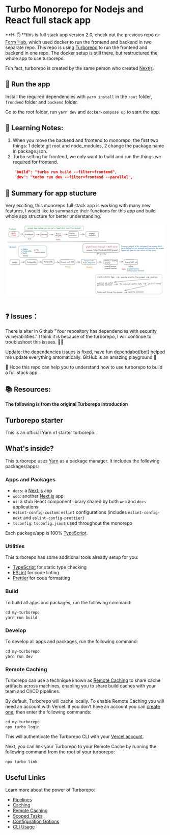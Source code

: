# Turbo Monorepo for Nodejs and React full stack app

**Hi 🖐**this is full stack app version 2.0, check out the previous repo 👉 [Form Hub](https://github.com/yanliu1111/docker-fullstackapp-react-nodejs-postgres), which used docker to run the frontend and backend in two separate repo. This repo is using [Turborepo](https://turbo-monorepo.vercel.app/) to run the frontend and backend in one repo. The docker setup is still there, but restructured the whole app to use turborepo.

Fun fact, turborepo is created by the same person who created [Nextjs](https://nextjs.org/).

## 📎 Run the app

Install the required dependencies with `yarn install` in the `root` folder, `frondend` folder and `backend` folder.

Go to the root folder, run `yarn dev` and `docker-compose up` to start the app.

## 📕 Learning Notes:

1. When you move the backend and frontend to monorepo, the first two things: 1 delete git root and node_modules, 2 change the package name in package.json.
2. Turbo setting for frontend, we only want to build and run the things we required for frontend.

```json
    "build": "turbo run build --filter=frontend",
    "dev": "turbo run dev --filter=frontend --parallel",
```

## 📝 Summary for app stucture

Very exciting, this monorepo full stack app is working with many new features, I would like to summarize their functions for this app and build whole app structure for better understanding.

<img 
    style="display: block; 
           margin-left: auto;
           margin-right: auto;"
    src="roadmap.jpg" 
    alt="roadmap">
</img> <br>

## ❓ Issues：

There is alter in Github "Your repository has dependencies with security vulnerabilities." I think it is because of the turborepo, I will continue to troubleshoot this issues. 👩‍🔧

Update: the dependencies issues is fixed, have fun dependabot[bot] helped me update everything antomatically. GitHub is an amazing playground 🚀

💖 Hope this repo can help you to understand how to use turborepo to build a full stack app.

## 📚 Resources:

**The following is from the original Turborepo introduction**

## Turborepo starter

This is an official Yarn v1 starter turborepo.

## What's inside?

This turborepo uses [Yarn](https://classic.yarnpkg.com/) as a package manager. It includes the following packages/apps:

### Apps and Packages

- `docs`: a [Next.js](https://nextjs.org) app
- `web`: another [Next.js](https://nextjs.org) app
- `ui`: a stub React component library shared by both `web` and `docs` applications
- `eslint-config-custom`: `eslint` configurations (includes `eslint-config-next` and `eslint-config-prettier`)
- `tsconfig`: `tsconfig.json`s used throughout the monorepo

Each package/app is 100% [TypeScript](https://www.typescriptlang.org/).

### Utilities

This turborepo has some additional tools already setup for you:

- [TypeScript](https://www.typescriptlang.org/) for static type checking
- [ESLint](https://eslint.org/) for code linting
- [Prettier](https://prettier.io) for code formatting

### Build

To build all apps and packages, run the following command:

```
cd my-turborepo
yarn run build
```

### Develop

To develop all apps and packages, run the following command:

```
cd my-turborepo
yarn run dev
```

### Remote Caching

Turborepo can use a technique known as [Remote Caching](https://turborepo.org/docs/core-concepts/remote-caching) to share cache artifacts across machines, enabling you to share build caches with your team and CI/CD pipelines.

By default, Turborepo will cache locally. To enable Remote Caching you will need an account with Vercel. If you don't have an account you can [create one](https://vercel.com/signup), then enter the following commands:

```
cd my-turborepo
npx turbo login
```

This will authenticate the Turborepo CLI with your [Vercel account](https://vercel.com/docs/concepts/personal-accounts/overview).

Next, you can link your Turborepo to your Remote Cache by running the following command from the root of your turborepo:

```
npx turbo link
```

## Useful Links

Learn more about the power of Turborepo:

- [Pipelines](https://turborepo.org/docs/core-concepts/pipelines)
- [Caching](https://turborepo.org/docs/core-concepts/caching)
- [Remote Caching](https://turborepo.org/docs/core-concepts/remote-caching)
- [Scoped Tasks](https://turborepo.org/docs/core-concepts/scopes)
- [Configuration Options](https://turborepo.org/docs/reference/configuration)
- [CLI Usage](https://turborepo.org/docs/reference/command-line-reference)

